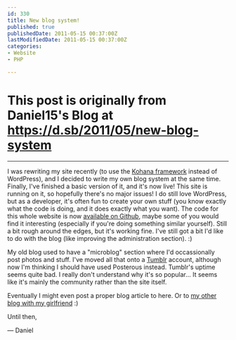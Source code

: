 ```yaml
---
id: 330
title: New blog system!
published: true
publishedDate: 2011-05-15 00:37:00Z
lastModifiedDate: 2011-05-15 00:37:00Z
categories:
- Website
- PHP

---
```


# This post is originally from Daniel15's Blog at https://d.sb/2011/05/new-blog-system

---

I was rewriting my site recently (to use the [Kohana framework](http://kohanaframework.org/) instead of WordPress), and I decided to write my own blog system at the same time. Finally, I've finished a basic version of it, and it's now live! This site is running on it, so hopefully there's no major issues! I do still love WordPress, but as a developer, it's often fun to create your own stuff (you know exactly what the code is doing, and it does exactly what you want). The code for this whole website is now [available on Github](https://github.com/Daniel15/Website), maybe some of you would find it interesting (especially if you're doing something similar yourself). Still a bit rough around the edges, but it's working fine. I've still got a bit I'd like to do with the blog (like improving the administration section). :)

My old blog used to have a "microblog" section where I'd occassionally post photos and stuff. I've moved all that onto a [Tumblr](http://thoughts.dan.cx/) account, although now I'm thinking I should have used Posterous instead. Tumblr's uptime seems quite bad. I really don't understand why it's so popular... It seems like it's mainly the community rather than the site itself.

Eventually I might even post a proper blog article to here. Or to [my other blog with my girlfriend](http://storyofarelationship.com/) :)

Until then,  

— Daniel
